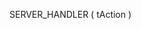 ﻿<!----------------------------------------------------SERVER_HANDLER ( tAction ) -> tAction (Variant)-->SERVER_HANDLER ( tAction )